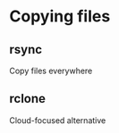 Copying files
=============

rsync
-----

Copy files everywhere

rclone
------

Cloud-focused alternative
